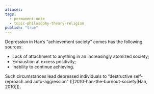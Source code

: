 ```yaml
---
aliases: 
tags:
  - permanent-note
  - topic-philosophy-theory-religion
publish: "true"
---
```

Depression in Han’s “achievement society” comes has the following sources:
- Lack of attachment to anything in an increasingly atomized society;
- Exhaustion at excess positivity;
- Inability to continue achieving.

Such circumstances lead depressed individuals to “destructive self-reproach and auto-aggression” ([[2010-han-the-burnout-society|Han, 2010]]).